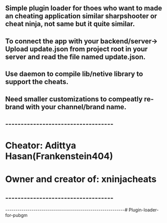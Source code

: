 ## Simple plugin loader for thoes who want to made an cheating application similar sharpshooter or cheat ninja, not same but it quite similar.
## To connect the app with your backend/server-> Upload update.json from project root in your server and read the file named update.json.
## Use daemon to compile lib/netive library to support the cheats.
## Need smaller customizations to compeatly re-brand with your channel/brand name.

## ----------------------------------- ##
# Cheator: Adittya Hasan(Frankenstein404)
#   Owner and creator of: xninjacheats
## ----------------------------------- ##
-----------------------------------------------------------#   P l u g i n - l o a d e r - f o r - p u b g m  
 